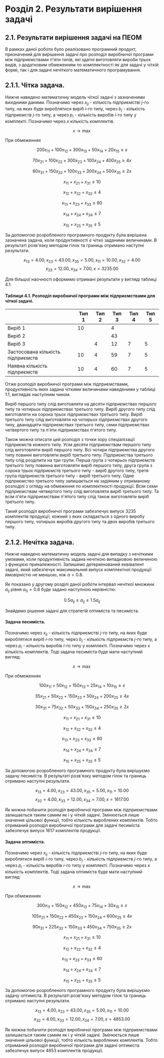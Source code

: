 # Розділ 2. Результати вирішення задачі
## 2.1. Результати вирішення задачі на ПЕОМ

В рамках даної роботи було реалізовано програмний продукт, призначений для вирішення задачі про розподіл виробничої програми між підприємствами п'яти типів, які здатні виготовляти вироби трьох видів, з додатковим обмеженням по комплектності як для задачі у чіткій формі, так і для задачі нечіткого математичного програмування.

## 2.1.1. Чітка задача.

Нижче наведено математичну модель чіткої задачі з зазначеними вихідними даними. Позначимо через $x_{ij}$ - кількість підприємстві $j$-го типу, на яких буде вироблятися виріб $i$-го типу, через $b_{j}$ - кількість підприємств $j$-го типу, а через $p_i$ - кількість виробів $i$-го типу у комплекті. Позначимо через $x$ кількість комплектів.

$$ x \rightarrow \max $$

При обмеженнях

$$ 200 x_{11} + 100 x_{12} + 300 x_{13} +  50 x_{14} +  20 x_{15} \ge x
$$

$$ 70 x_{21} + 100 x_{22} + 300 x_{23} + 100 x_{24} + 400 x_{25} \ge 4x 
$$

$$ 60 x_{31} + 150 x_{32} + 100 x_{33} + 300 x_{34} + 500 x_{35} \ge 2x
$$

$$ x_{11} + x_{21} + x_{31} \le 10 $$

$$ x_{12} + x_{22} + x_{32} \le 4 $$

$$ x_{13} + x_{23} + x_{33} \le 60 $$

$$ x_{14} + x_{24} + x_{34} \le 7 $$

$$ x_{15} + x_{25} + x_{35} \le 5 $$

За допомогою розробленого програмного продукту була вирішена зазначена задача, коли продуктивності є чітко заданими величинами. В результаті розв'язку методом гілок та границь отримано наступні результати.

$$ x_{13} = 4.00, x_{23} = 43.00, x_{35} = 5.00, x_{11} = 10.00, x_{32} = 4.00$$
$$ x_{33} = 12.00, x_{34} = 7.00, x = 3235.00 $$

Для більшої наочності оформимо отримані результати у вигляді таблиці 4.1. 

#### Таблиця 4.1. Розподіл виробничої програми між підприємствами для чіткої задачі.

<table>
    <thead>
        <tr>
            <th></th>    
            <th>Тип 1</th>    
            <th>Тип 2</th>    
            <th>Тип 3</th>    
            <th>Тип 4</th>    
            <th>Тип 5</th>    
        </tr>
    </thead>
    <tbody>
        <tr>
            <td>Виріб 1</td>    
            <td>10</td>    
            <td></td>    
            <td>4</td>    
            <td></td>    
            <td></td>    
        </tr>
        <tr>
            <td>Виріб 2</td>    
            <td></td>    
            <td></td>    
            <td>43</td>    
            <td></td>    
            <td></td>    
        </tr>
        <tr>
            <td>Виріб 3</td>    
            <td></td>    
            <td>4</td>    
            <td>12</td>    
            <td>7</td>    
            <td>5</td>    
        </tr>
        <tr class="font-bold">
            <td>Застосована кількість підприємств</td>    
            <td>10</td>    
            <td>4</td>    
            <td>59</td>    
            <td>7</td>    
            <td>5</td>    
        </tr>
        <tr>
            <td>Наявна кількість підприємств</td>    
            <td>10</td>    
            <td>4</td>    
            <td>60</td>    
            <td>7</td>    
            <td>5</td>    
        </tr>
    </tbody>
</table>



Отже розподіл виробничої програми між підприємствами, продуктивність яких задана чіткими величинами наведеними у таблиці 1.1, виглядає наступним чином.

Виріб першого типу слід виготовляти на десяти підприємствах першого типу та чотирьох підприємствах третього типу. Виріб другого типу слід виготовляти на сорока трьох підприємствах третього типу. Виріб третього типу слід виготовляти на чотирьох підприємствах другого типу, дванадцяти підприємствах третього типу, семи підприємствах четвертого типу та п'яти підприємствах п'ятого типу. 

Також можна описати цей розподіл з точки зору спеціалізації підприємств кожного типу. Усім десяти підприємствам першого типу слід виготовляти виріб першого типу. Всі чотири підприємства другого типу повинні виготовляти виріб третього типу. Підприємства третього типу слід розділити на три групи. Перша група з чотирьох підприємств третього типу повинна виготовляти виріб першого типу, друга група з сорока трьох підприємств третього типу - виріб другого типу,  третя група підприємств третього типу - виріб третього типу. Одне підприємство третього типу залишається не задіяним у отриманому розподілі з огляду на обмеження по комплектності продукції. Всім семи підприємствам четвертого типу слід виготовляти виріб третього типу. Та всім п'яти підприємствам п'ятого типу слід також виготовляти виріб третього типу.

Такий розподіл виробничої програми забезпечує випуск 3235 комплектів продукції, кожний з яких складається з одного виробу першого типу, чотирьох виробів другого типу та двох виробів третього типу.


## 2.1.2. Нечітка задача.

Нижче наведено математичну модель задачі для випадку з нечіткими умовами, коли продуктивність задана нечіткою випадковою величиною з функцією приналежності. Запишемо детермінований еквівалент задачі, який забезпечує максимальний випуск комплектної продукції ймовірністю не меншою, ніж $\alpha = 0.8$.

Як показано у другому розділі даної роботи інтервал нечіткої множини $a_{ij}$ рівня $\alpha_0=0.8$ буде задано наступною нерівністю:

$$ 0.5 {a}_{ij} \le a_{ij} \le 1.5{a}_{ij} $$

Знайдемо рішення задачі для стратегій оптиміста та песиміста.

#### Задача песиміста.

Позначимо через $x_{ij}$ - кількість підприємстві $j$-го типу, на яких буде вироблятися виріб $i$-го типу, через $b_{j}$ - кількість підприємств $j$-го типу, а через $p_i$ - кількість виробів $i$-го типу у комплекті. Позначимо через $x$ кількість комплектів. Тоді задача песиміста буде мати наступний вигляд:

$$ x \rightarrow \max $$

При обмеженнях

$$ 100 x_{11} +  50 x_{12} + 150 x_{13} +  25 x_{14} +  10 x_{15} \ge x $$

$$ 35 x_{21} +  50 x_{22} + 150 x_{23} +  50 x_{24} + 200 x_{25} \ge 4x $$

$$ 30 x_{31} +  75 x_{32} +  50 x_{33} + 150 x_{34} + 250 x_{35} \ge 2x $$

$$ x_{11} + x_{21} + x_{31} \le 10 $$

$$ x_{12} + x_{22} + x_{32} \le 4 $$

$$ x_{13} + x_{23} + x_{33} \le 60 $$

$$ x_{14} + x_{24} + x_{34} \le 7 $$

$$ x_{15} + x_{25} + x_{35} \le 5 $$


За допомогою розробленого програмного продукту була вирішуємо задачу песиміста. В результаті розв'язку методом гілок та границь отримано наступні результати.

$$ x_{13} = 4.00, x_{23} = 43.00, x_{35} = 5.00, x_{11} = 10.00 $$
$$ x_{32} = 4.00, x_{33} = 12.00, x_{34} = 7.00, x = 1617.00 $$

Як можна побачити розподіл виробничої програми між підприємствами залишається таким самим як і у чіткій задачі. Змінюється лише значення цільової функції, тобто кількість вироблених комплектів. Тобто отриманий розподіл виробничої програми для задачі песиміста забезпечує випуск 1617 комплектів продукції.
#### Задача оптиміста.

Позначимо через $x_{ij}$ - кількість підприємстві $j$-го типу, на яких буде вироблятися виріб $i$-го типу, через $b_{j}$ - кількість підприємств $j$-го типу, а через $p_i$ - кількість виробів $i$-го типу у комплекті. Позначимо через $x$ кількість комплектів. Тоді задача оптиміста буде мати наступний вигляд:

$$ x \rightarrow \max $$

При обмеженнях

$$ 300 x_{11} + 150 x_{12} + 450 x_{13} +  75 x_{14} +  30 x_{15}  \ge x $$

$$ 105 x_{21} + 150 x_{22} + 450 x_{23} + 150 x_{24} + 600 x_{25} \ge 4x $$

$$ 90 x_{31} + 225 x_{32} + 150 x_{33} + 450 x_{34} + 750 x_{35} \ge 2x $$

$$ x_{11} + x_{21} + x_{31} \le 10 $$

$$ x_{12} + x_{22} + x_{32} \le 4 $$

$$ x_{13} + x_{23} + x_{33} \le 60 $$

$$ x_{14} + x_{24} + x_{34} \le 7 $$

$$ x_{15} + x_{25} + x_{35} \le 5 $$

За допомогою розробленого програмного продукту була вирішуємо задачу оптиміста. В результаті розв'язку методом гілок та границь отримано наступні результати.

$$ x_{13} = 4.00, x_{23} = 43.00, x_{35} = 5.00, x_{11} = 10.00 $$
$$ x_{32} = 4.00, x_{33} = 12.00, x_{34} = 7.00, x = 4853.00 $$

Як можна побачити розподіл виробничої програми між підприємствами залишається таким самим як і у чіткій задачі. Змінюється лише значення цільової функції, тобто кількість вироблених комплектів. Тобто отриманий розподіл виробничої програми для задачі оптиміста забезпечує випуск 4853 комплектів продукції.

